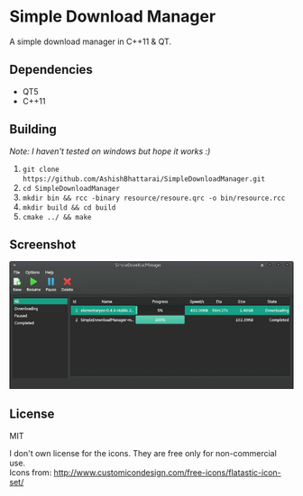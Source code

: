 # Simple Download Manager

A simple download manager in C++11 & QT.

## Dependencies
* QT5
* C++11

## Building
*Note: I haven't tested on windows but hope it works :)*
1. `git clone https://github.com/AshishBhattarai/SimpleDownloadManager.git` </br>
2. `cd SimpleDownloadManager` </br>
3. `mkdir bin && rcc -binary resource/resoure.qrc -o bin/resource.rcc` </br>
4. `mkdir build && cd build` </br>
5. `cmake ../ && make` </br>

## Screenshot
![Alt text](/screenshot.png?raw=true "Optional Title")

## License

MIT

I don't own license for the icons. They are free only for non-commercial use. </br>
Icons from: http://www.customicondesign.com/free-icons/flatastic-icon-set/